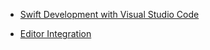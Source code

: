 * [Swift Development with Visual Studio Code](https://nshipster.com/vscode/)

* [Editor Integration](https://github.com/apple/sourcekit-lsp/blob/main/Editors/README.md)
